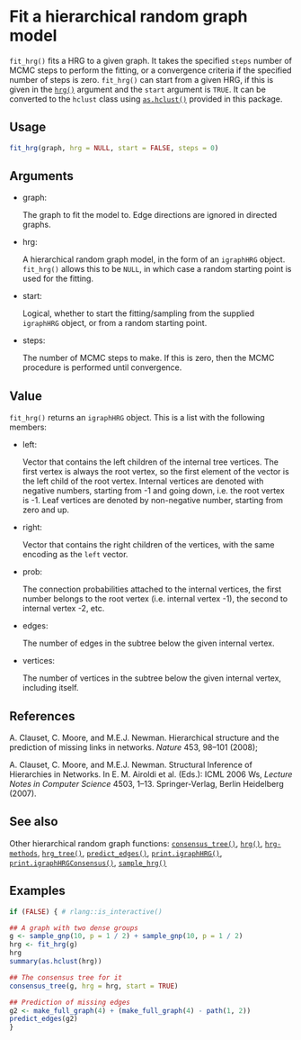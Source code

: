 # Fit a hierarchical random graph model

`fit_hrg()` fits a HRG to a given graph. It takes the specified `steps`
number of MCMC steps to perform the fitting, or a convergence criteria
if the specified number of steps is zero. `fit_hrg()` can start from a
given HRG, if this is given in the
[`hrg()`](https://r.igraph.org/reference/hrg.md) argument and the
`start` argument is `TRUE`. It can be converted to the `hclust` class
using [`as.hclust()`](https://rdrr.io/r/stats/as.hclust.html) provided
in this package.

## Usage

``` r
fit_hrg(graph, hrg = NULL, start = FALSE, steps = 0)
```

## Arguments

- graph:

  The graph to fit the model to. Edge directions are ignored in directed
  graphs.

- hrg:

  A hierarchical random graph model, in the form of an `igraphHRG`
  object. `fit_hrg()` allows this to be `NULL`, in which case a random
  starting point is used for the fitting.

- start:

  Logical, whether to start the fitting/sampling from the supplied
  `igraphHRG` object, or from a random starting point.

- steps:

  The number of MCMC steps to make. If this is zero, then the MCMC
  procedure is performed until convergence.

## Value

`fit_hrg()` returns an `igraphHRG` object. This is a list with the
following members:

- left:

  Vector that contains the left children of the internal tree vertices.
  The first vertex is always the root vertex, so the first element of
  the vector is the left child of the root vertex. Internal vertices are
  denoted with negative numbers, starting from -1 and going down, i.e.
  the root vertex is -1. Leaf vertices are denoted by non-negative
  number, starting from zero and up.

- right:

  Vector that contains the right children of the vertices, with the same
  encoding as the `left` vector.

- prob:

  The connection probabilities attached to the internal vertices, the
  first number belongs to the root vertex (i.e. internal vertex -1), the
  second to internal vertex -2, etc.

- edges:

  The number of edges in the subtree below the given internal vertex.

- vertices:

  The number of vertices in the subtree below the given internal vertex,
  including itself.

## References

A. Clauset, C. Moore, and M.E.J. Newman. Hierarchical structure and the
prediction of missing links in networks. *Nature* 453, 98–101 (2008);

A. Clauset, C. Moore, and M.E.J. Newman. Structural Inference of
Hierarchies in Networks. In E. M. Airoldi et al. (Eds.): ICML 2006 Ws,
*Lecture Notes in Computer Science* 4503, 1–13. Springer-Verlag, Berlin
Heidelberg (2007).

## See also

Other hierarchical random graph functions:
[`consensus_tree()`](https://r.igraph.org/reference/consensus_tree.md),
[`hrg()`](https://r.igraph.org/reference/hrg.md),
[`hrg-methods`](https://r.igraph.org/reference/hrg-methods.md),
[`hrg_tree()`](https://r.igraph.org/reference/hrg_tree.md),
[`predict_edges()`](https://r.igraph.org/reference/predict_edges.md),
[`print.igraphHRG()`](https://r.igraph.org/reference/print.igraphHRG.md),
[`print.igraphHRGConsensus()`](https://r.igraph.org/reference/print.igraphHRGConsensus.md),
[`sample_hrg()`](https://r.igraph.org/reference/sample_hrg.md)

## Examples

``` r
if (FALSE) { # rlang::is_interactive()

## A graph with two dense groups
g <- sample_gnp(10, p = 1 / 2) + sample_gnp(10, p = 1 / 2)
hrg <- fit_hrg(g)
hrg
summary(as.hclust(hrg))

## The consensus tree for it
consensus_tree(g, hrg = hrg, start = TRUE)

## Prediction of missing edges
g2 <- make_full_graph(4) + (make_full_graph(4) - path(1, 2))
predict_edges(g2)
}
```
